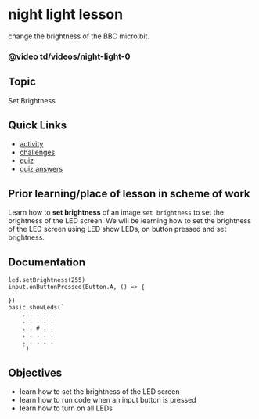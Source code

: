 # night light lesson

change the brightness of the BBC micro:bit.

### @video td/videos/night-light-0

## Topic

Set Brightness

## Quick Links

* [activity](/microbit/lessons/night-light/activity)
* [challenges](/microbit/lessons/night-light/challenges)
* [quiz](/microbit/lessons/night-light/quiz)
* [quiz answers](/microbit/lessons/night-light/quiz-answers)

## Prior learning/place of lesson in scheme of work

Learn how to **set brightness** of an image `set brightness` to set the brightness of the LED screen. We will be learning how to set the brightness of the LED screen using LED show LEDs, on button pressed and set brightness.

## Documentation

```docs
led.setBrightness(255)
input.onButtonPressed(Button.A, () => {

})
basic.showLeds(`
    . . . . .
    . . . . .
    . . # . .
    . . . . .
    . . . . .
    `)

```

## Objectives

* learn how to set the brightness of the LED screen
* learn how to run code when an input button is pressed
* learn how to turn on all LEDs

